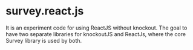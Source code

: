 # survey.react.js

It is an experiment code for using ReactJS without knockout. The goal to have two separate libraries for knockoutJS and ReactJs, where the core Survey library is used by both.